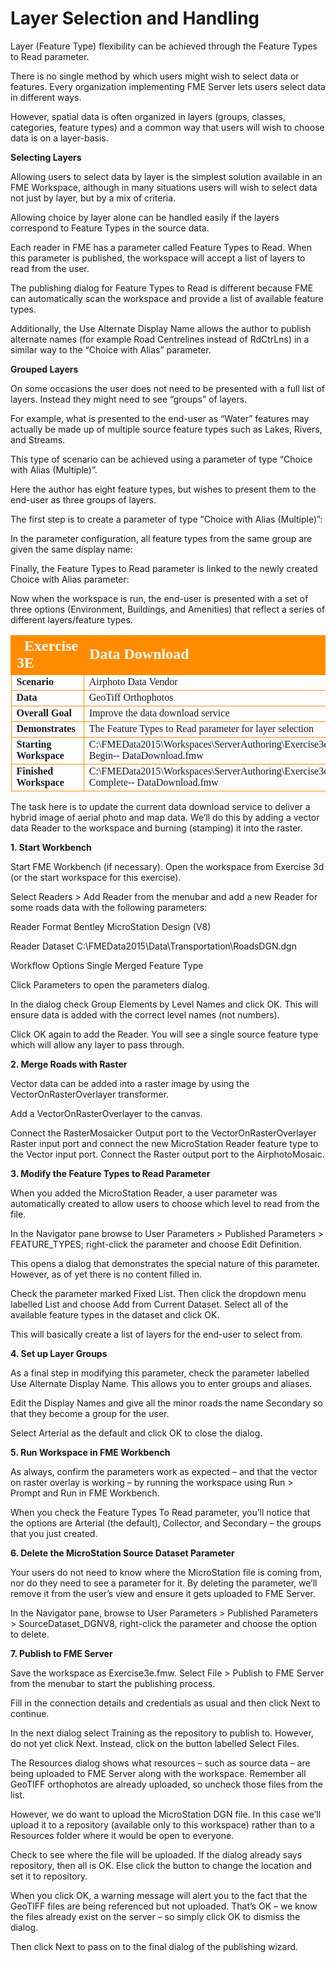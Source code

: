 # Layer Selection and Handling

Layer (Feature Type) flexibility can be achieved through the Feature Types to Read parameter.

There is no single method by which users might wish to select data or features. Every organization implementing FME Server lets users select data in different ways.

However, spatial data is often organized in layers (groups, classes, categories, feature types) and a common way that users will wish to choose data is on a layer-basis.

**Selecting Layers**

Allowing users to select data by layer is the simplest solution available in an FME Workspace, although in many situations users will wish to select data not just by layer, but by a mix of criteria.

Allowing choice by layer alone can be handled easily if the layers correspond to Feature Types in the source data.

Each reader in FME has a parameter called Feature Types to Read. When this parameter is published, the workspace will accept a list of layers to read from the user.

The publishing dialog for Feature Types to Read is different because FME can automatically scan the workspace and provide a list of available feature types.

Additionally, the Use Alternate Display Name allows the author to publish alternate names (for example Road Centrelines instead of RdCtrLns) in a similar way to the “Choice with Alias” parameter.

**Grouped Layers**

On some occasions the user does not need to be presented with a full list of layers. Instead they might need to see “groups” of layers.

For example, what is presented to the end-user as “Water” features may actually be made up of multiple source feature types such as Lakes, Rivers, and Streams.

This type of scenario can be achieved using a parameter of type “Choice with Alias (Multiple)”.

Here the author has eight feature types, but wishes to present them to the end-user as three groups of layers.

The first step is to create a parameter of type “Choice with Alias (Multiple)”:

In the parameter configuration, all feature types from the same group are given the same display name:

Finally, the Feature Types to Read parameter is linked to the newly created Choice with Alias parameter:

Now when the workspace is run, the end-user is presented with a set of three options (Environment, Buildings, and Amenities) that reflect a series of different layers/feature types.

<table style="border-spacing: 0px;border-collapse: collapse;font-family:serif">
<tr>
<td style="vertical-align:middle;background-color:darkorange;border: 2px solid darkorange">
<i class="fa fa-cogs fa-lg fa-pull-left fa-fw" style="color:white;padding-right: 12px;vertical-align:text-top"></i>
<span style="color:white;font-size:x-large;font-weight: bold">Exercise 3E </span>
</td>
<td style="border: 2px solid darkorange;background-color:darkorange;color:white">
<span style="color:white;font-size:x-large;font-weight: bold">Data
Download</span>
</td>
</tr>

<tr>
<td style="border: 1px solid darkorange; font-weight: bold">Scenario</td>
<td style="border: 1px solid darkorange">Airphoto Data Vendor</td>
</tr>

<tr>
<td style="border: 1px solid darkorange; font-weight: bold">Data</td>
<td style="border: 1px solid darkorange">GeoTiff Orthophotos</td>
</tr>

<tr>
<td style="border: 1px solid darkorange; font-weight: bold">Overall Goal</td>
<td style="border: 1px solid darkorange">Improve
the
data
download
service</td>
</tr>

<tr>
<td style="border: 1px solid darkorange; font-weight: bold">Demonstrates</td>
<td style="border: 1px solid darkorange">The
Feature
Types
to
Read
parameter
for
layer
selection</td>
</tr>

<tr>
<td style="border: 1px solid darkorange; font-weight: bold">Starting Workspace</td>
<td style="border: 1px solid darkorange">C:\FMEData2015\Workspaces\ServerAuthoring\Exercise3e-­‐Begin-­‐
DataDownload.fmw</td>
</tr>

<tr>
<td style="border: 1px solid darkorange; font-weight: bold">Finished Workspace</td>
<td style="border: 1px solid darkorange">C:\FMEData2015\Workspaces\ServerAuthoring\Exercise3e-­‐Complete-­‐
DataDownload.fmw</td>
</tr>

</table>

The task here is to update the current data download service to deliver a hybrid image of aerial photo and map data. We’ll do this by adding a vector data Reader to the workspace and burning (stamping) it into the raster.

**1. Start Workbench**

Start FME Workbench (if necessary). Open the workspace from Exercise 3d (or the start workspace for this exercise).

Select Readers > Add Reader from the menubar and add a new Reader for some roads data with the following parameters:

Reader Format Bentley MicroStation Design (V8)

Reader Dataset C:\FMEData2015\Data\Transportation\RoadsDGN.dgn

Workflow Options Single Merged Feature Type

Click Parameters to open the parameters dialog.

In the dialog check Group Elements by Level Names and click OK. This will ensure data is added with the correct level names (not numbers).

Click OK again to add the Reader. You will see a single source feature type which will allow any layer to pass through.

**2. Merge Roads with Raster**

Vector data can be added into a raster image by using the VectorOnRasterOverlayer transformer.

Add a VectorOnRasterOverlayer to the canvas.

Connect the RasterMosaicker Output port to the VectorOnRasterOverlayer Raster input port and connect the new MicroStation Reader feature type to the Vector input port. Connect the Raster output port to the AirphotoMosaic.

**3. Modify the Feature Types to Read Parameter**

When you added the MicroStation Reader, a user parameter was automatically created to allow users to choose which level to read from the file.

In the Navigator pane browse to User Parameters > Published Parameters > FEATURE_TYPES; right-click the parameter and choose Edit Definition.

This opens a dialog that demonstrates the special nature of this parameter. However, as of yet there is no content filled in.

Check the parameter marked Fixed List. Then click the dropdown menu labelled List and choose Add from Current Dataset. Select all of the available feature types in the dataset and click OK.

This will basically create a list of layers for the end-user to select from.

**4. Set up Layer Groups**

As a final step in modifying this parameter, check the parameter labelled Use Alternate Display Name. This allows you to enter groups and aliases.

Edit the Display Names and give all the minor roads the name Secondary so that they become a group for the user.

Select Arterial as the default and click OK to close the dialog.

**5. Run Workspace in FME Workbench**

As always, confirm the parameters work as expected – and that the vector on raster overlay is working – by running the workspace using Run > Prompt and Run in FME Workbench.

When you check the Feature Types To Read parameter, you’ll notice that the options are Arterial (the default), Collector, and Secondary – the groups that you just created.

**6. Delete the MicroStation Source Dataset Parameter**

Your users do not need to know where the MicroStation file is coming from, nor do they need to see a parameter for it. By deleting the parameter, we’ll remove it from the user’s view and ensure it gets uploaded to FME Server.

In the Navigator pane, browse to User Parameters > Published Parameters > SourceDataset_DGNV8, right-click the parameter and choose the option to delete.

**7. Publish to FME Server**

Save the workspace as Exercise3e.fmw.
Select File > Publish to FME Server from the menubar to start the publishing process.

Fill in the connection details and credentials as usual and then click Next to continue.

In the next dialog select Training as the repository to publish to. However, do not yet click Next. Instead, click on the button labelled Select Files.

The Resources dialog shows what resources – such as source data – are being uploaded to FME Server along with the workspace.
Remember all GeoTIFF orthophotos are already uploaded, so uncheck those files from the list.

However, we do want to upload the MicroStation DGN file. In this case we’ll upload it to a repository (available only to this workspace) rather than to a Resources folder where it would be open to everyone.

Check to see where the file will be uploaded. If the dialog already says repository, then all is OK.
Else click the button to change the location and set it to repository.

When you click OK, a warning message will alert you to the fact that the GeoTIFF files are being referenced but not uploaded. That’s OK – we know the files already exist on the server – so simply click OK to dismiss the dialog.

Then click Next to pass on to the final dialog of the publishing wizard.